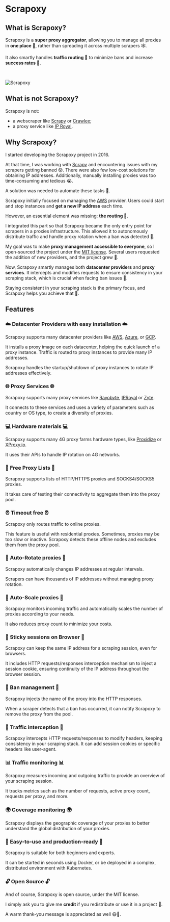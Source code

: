 # Scrapoxy

## What is Scrapoxy?

Scrapoxy is a **super proxy aggregator**, allowing you to manage all proxies in **one place 🎯**,
rather than spreading it across multiple scrapers 🕸️.

It also smartly handles **traffic routing 🔀** to minimize bans and increase **success rates 🚀**.

<br/>

![Scrapoxy](/assets/images/scrapoxy.gif)


## What is not Scrapoxy?

Scrapoxy is not:
- a webscraper like [Scrapy](https://scrapy.org) or [Crawlee](https://crawlee.dev);
- a proxy service like [IP Royal](https://iproyal.com).


## Why Scrapoxy?

I started developing the Scrapoxy project in 2016. 

At that time, I was working with [Scrapy](https://scrapy.org) and encountering issues with my scrapers getting banned 😟. 
There were also few low-cost solutions for obtaining IP addresses. 
Additionally, manually installing proxies was too time-consuming and tedious 😭. 

A solution was needed to automate these tasks 🤖. 

Scrapoxy initially focused on managing the [AWS](https://aws.amazon.com) provider. 
Users could start and stop instances and **get a new IP address** each time. 

However, an essential element was missing: **the routing 🔀**. 

I integrated this part so that Scrapoxy became the only entry point for scrapers in a proxies infrastructure.
This allowed it to autonomously distribute traffic and handle proxy rotation 
when a ban was detected 🚨.

My goal was to make **proxy management accessible to everyone**, 
so I open-sourced the project under the [MIT license](licence). 
Several users requested the addition of new providers, 
and the project grew 🌱. 

Now, Scrapoxy smartly manages both **datacenter providers** and **proxy services**. 
It intercepts and modifies requests to ensure consistency in your scraping stack,
which is crucial when facing ban issues 🚨. 

Staying consistent in your scraping stack is the primary focus, 
and Scrapoxy helps you achieve that 🎯.


## Features

### ☁️ Datacenter Providers with easy installation ☁️

Scrapoxy supports many datacenter providers like [AWS](https://aws.amazon.com), [Azure](https://azure.com), or [GCP](https://cloud.google.com).

It installs a proxy image on each datacenter, helping the quick launch of a proxy instance. 
Traffic is routed to proxy instances to provide many IP addresses. 

Scrapoxy handles the startup/shutdown of proxy instances to rotate IP addresses effectively.


### 🌐 Proxy Services 🌐

Scrapoxy supports many proxy services like [Rayobyte](https://rayobyte.com), [IPRoyal](https://iproyal.com) or [Zyte](https://www.zyte.com).

It connects to these services and uses a variety of parameters such as country or OS type,
to create a diversity of proxies.


### 💻 Hardware materials 💻

Scrapoxy supports many 4G proxy farms hardware types, like [Proxidize](https://proxidize.com) or [XProxy.io](https://xproxy.io). 

It uses their APIs to handle IP rotation on 4G networks.


### 📜 Free Proxy Lists 📜

Scrapoxy supports lists of HTTP/HTTPS proxies and SOCKS4/SOCKS5 proxies. 

It takes care of testing their connectivity to aggregate them into the proxy pool.


### ⏰ Timeout free ⏰

Scrapoxy only routes traffic to online proxies. 

This feature is useful with residential proxies. 
Sometimes, proxies may be too slow or inactive. 
Scrapoxy detects these offline nodes and excludes them from the proxy pool.


### 🔄 Auto-Rotate proxies 🔄

Scrapoxy automatically changes IP addresses at regular intervals. 

Scrapers can have thousands of IP addresses without managing proxy rotation.


### 🏃 Auto-Scale proxies 🏃

Scrapoxy monitors incoming traffic 
and automatically scales the number of proxies according to your needs.

It also reduces proxy count to minimize your costs.


### 🍪 Sticky sessions on Browser 🍪

Scrapoxy can keep the same IP address for a scraping session, even for browsers. 

It includes HTTP requests/responses interception mechanism to inject a session cookie,
ensuring continuity of the IP address throughout the browser session.


### 🚨 Ban management 🚨

Scrapoxy injects the name of the proxy into the HTTP responses. 

When a scraper detects that a ban has occurred, it can notify Scrapoxy to remove the proxy from the pool.


### 📡 Traffic interception 📡

Scrapoxy intercepts HTTP requests/responses to modify headers, 
keeping consistency in your scraping stack.
It can add session cookies or specific headers like user-agent.


###  📊 Traffic monitoring 📊

Scrapoxy measures incoming and outgoing traffic to provide an overview of your scraping session. 

It tracks metrics such as the number of requests, active proxy count, requests per proxy, and more.


### 🌍 Coverage monitoring 🌍

Scrapoxy displays the geographic coverage of your proxies to better understand the global distribution of your proxies.


### 🚀 Easy-to-use and production-ready 🚀

Scrapoxy is suitable for both beginners and experts. 

It can be started in seconds using Docker, or be deployed in a complex, distributed environment with Kubernetes.


### 🔓 Open Source 🔓

And of course, Scrapoxy is open source, under the MIT license. 

I simply ask you to give me **credit** if you redistribute or use it in a project 🙌. 

A warm thank-you message is appreciated as well 😃🙏.
